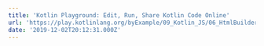 ```yaml
---
title: 'Kotlin Playground: Edit, Run, Share Kotlin Code Online'
url: 'https://play.kotlinlang.org/byExample/09_Kotlin_JS/06_HtmlBuilder'
date: '2019-12-02T20:12:31.000Z'
---
```

